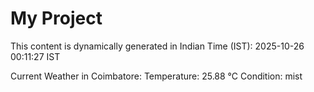 # My Project

This content is dynamically generated in Indian Time (IST): 2025-10-26 00:11:27 IST


Current Weather in Coimbatore:
Temperature: 25.88 °C
Condition: mist
